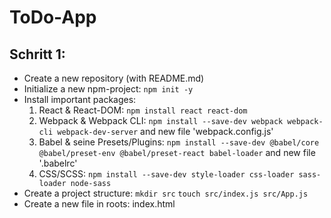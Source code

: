 # ToDo-App

## Schritt 1:
- Create a new repository (with README.md)
- Initialize a new npm-project: `npm init -y`
- Install important packages:
    1. React & React-DOM: `npm install react react-dom`
    2. Webpack & Webpack CLI: `npm install --save-dev webpack webpack-cli webpack-dev-server` and new file 'webpack.config.js'
    3. Babel & seine Presets/Plugins: `npm install --save-dev @babel/core @babel/preset-env @babel/preset-react babel-loader` and new file '.babelrc'
    4. CSS/SCSS: `npm install --save-dev style-loader css-loader sass-loader node-sass`
- Create a project structure: `mkdir src` `touch src/index.js src/App.js`
- Create a new file in roots: index.html
